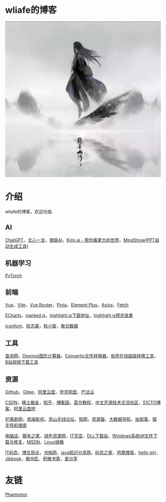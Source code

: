 # wliafe的博客

![wliafe头像](wliafe.jpg)

# 介绍

wliafe的博客，欢迎光临

## AI

[ChatGPT](https://chat.openai.com/)，[文心一言](https://yiyan.baidu.com/)，[聚联AI](https://chat.julianwl.com/)，[Kimi.ai - 帮你看更大的世界](https://kimi.moonshot.cn/)，[MindShow(PPT自动生成工具)](https://mindshow.fun/)

## 机器学习

[PyTorch](https://pytorch.org/)

## 前端

[Vue](https://cn.vuejs.org/)，[Vite](https://cn.vitejs.dev/)，[Vue Router](https://router.vuejs.org/zh/)，[Pinia](https://pinia.vuejs.org/zh/)，[Element Plus](https://element-plus.gitee.io/zh-CN/)，[Axios](https://www.axios-http.cn/)，[Fetch](https://developer.mozilla.org/zh-CN/docs/Web/API/Fetch_API/Using_Fetch)

[ECharts](https://echarts.apache.org/)，[marked.js](http://www.dagoogle.cn/n/745.html)，[highlight.js下载地址](https://highlightjs.org/)，[highlight.js预览效果](https://highlightjs.org/static/demo/)

[iconfont](https://www.iconfont.cn/)，[标志客](https://www.logomaker.com.cn/)，[标小智](https://www.logosc.cn/logo/favicon)，[聚合数据](https://www.juhe.cn/)

## 工具

[查询网](https://www.ip138.com/)，[Desmos图形计算器](https://www.desmos.com/)，[Convertio文件转换器](https://convertio.co/zh/)，[依奇在线超级转换工具](https://www.wdku.net/)，[B站视频下载工具](https://zhouql.vip/bilibili/)

## 资源

[Github](https://github.com/)，[Gitee](https://gitee.com/)，[阿里云盘](https://www.aliyundrive.com/)，[夸克网盘](https://pan.quark.cn/)，[巴法云](https://cloud.bemfa.com/)

[CSDN](https://www.csdn.net/)，[稀土掘金](https://juejin.cn/)，[知乎](https://www.zhihu.com/)，[博客园](https://www.cnblogs.com/)，[菜鸟教程](https://www.runoob.com/)，[中文开源技术交流社区](https://www.oschina.net/)，[51CTO博客](https://blog.51cto.com/)，[阿里云盘吧](https://www.alipanba.com/)

[91美剧网](https://91mjw.tv/)，[低端影视](https://ddys.site/)，[恩山无线论坛](https://www.right.com.cn/)，[知网](https://lib.bimuchachong.com/)，[资源猫](https://www.ziyuanm.com/)，[大数据导航](https://hao.199it.com/)，[虫部落](https://search.chongbuluo.com/)，[猎手导航搜索](http://www.lsdhss.com/)

[电脑店](https://u.diannaodian.com/)，[脚本之家](https://www.bookstack.cn/)，[绿色资源网](http://www.downcc.com/)，[IT天空](https://www.itsk.com/)，[DLL下载站](http://www.dllxz.com/)，[Windows系统dll文件下载与修复](https://www.wenjian.net/)，[MSDN](https://msdn.itellyou.cn/)，[Linux镜像](https://mirrors.ustc.edu.cn/help/index.html)

[IT码农](https://tanqingbo.cn/)，[博文视点](http://www.broadview.com.cn/)，[书栈网](https://www.bookstack.cn/)，[java知识分享网](http://www.java1234.com/)，[码农之家](https://www.xz577.com/)，[鸠摩搜索](https://www.jiumodiary.com/)，[hello girl](https://www.jqhtml.com/down/category/resources)，[Jikbook](https://jikbook.com/)，[搬书匠](http://www.banshujiang.cn/)，[积微书斋](https://www.aibooks.cc/)，[爱分享](https://www.ishare1.cn/)

# 友链

[Phantomor](https://phantomor.github.io/)